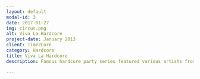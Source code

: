 ```yaml
---
layout: default
modal-id: 3
date: 2017-01-27
img: circus.png
alt: Viva La Hardcore
project-date: January 2013
client: Time2Core
category: Hardcore
title: Viva La Hardcore
description: Famous hardcore party series featured various artists from Traxtorm Records (Italy) situated in Moscow, Russia.

---
```

